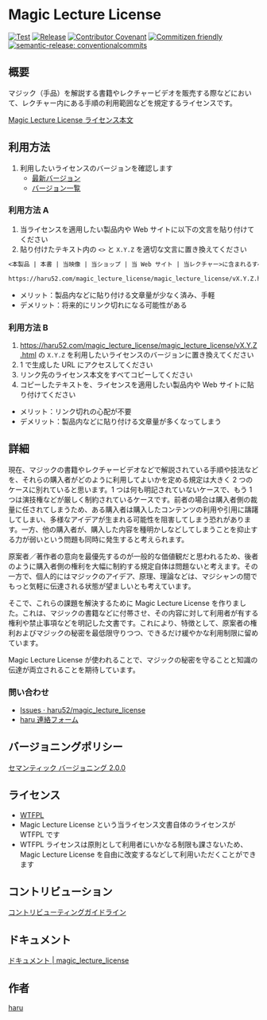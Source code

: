 # Magic Lecture License

[![Test](https://github.com/haru52/magic_lecture_license/actions/workflows/test.yml/badge.svg)](https://github.com/haru52/magic_lecture_license/actions/workflows/test.yml)
[![Release](https://github.com/haru52/magic_lecture_license/actions/workflows/release.yml/badge.svg)](https://github.com/haru52/magic_lecture_license/actions/workflows/release.yml)
[![Contributor Covenant](https://img.shields.io/badge/Contributor%20Covenant-2.0-4baaaa.svg)](https://haru52.github.io/magic_lecture_license/CODE_OF_CONDUCT.html)
[![Commitizen friendly](https://img.shields.io/badge/commitizen-friendly-brightgreen.svg)](https://commitizen.github.io/cz-cli/)
[![semantic-release: conventionalcommits](https://img.shields.io/badge/semantic--release-conventionalcommits-e10079?logo=semantic-release)](https://github.com/semantic-release/semantic-release)

## 概要

マジック（手品）を解説する書籍やレクチャービデオを販売する際などにおいて、レクチャー内にある手順の利用範囲などを規定するライセンスです。

[Magic Lecture License ライセンス本文](https://haru52.github.io/magic_lecture_license/magic_lecture_license)

## 利用方法

1. 利用したいライセンスのバージョンを確認します
   - [最新バージョン](https://github.com/haru52/magic_lecture_license/releases/latest)
   - [バージョン一覧](https://github.com/haru52/magic_lecture_license/releases)

### 利用方法 A

<!-- textlint-disable prh -->
1. 当ライセンスを適用したい製品内や Web サイトに以下の文言を貼り付けてください
2. 貼り付けたテキスト内の `<>` と `X.Y.Z` を適切な文言に置き換えてください
<!-- textlint-enable prh -->

```txt
<本製品 | 本書 | 当映像 | 当ショップ | 当 Web サイト | 当レクチャー>に含まれるすべてのコンテンツは以下の Magic Lecture License vX.Y.Z の下でのみ利用可能です。

https://haru52.com/magic_lecture_license/magic_lecture_license/vX.Y.Z.html
```

- メリット：製品内などに貼り付ける文章量が少なく済み、手軽
- デメリット：将来的にリンク切れになる可能性がある

### 利用方法 B

1. <https://haru52.com/magic_lecture_license/magic_lecture_license/vX.Y.Z.html> の `X.Y.Z` を利用したいライセンスのバージョンに置き換えてください
2. 1 で生成した URL にアクセスしてください
3. リンク先のライセンス本文をすべてコピーしてください
4. コピーしたテキストを、ライセンスを適用したい製品内や Web サイトに貼り付けてください

- メリット：リンク切れの心配が不要
- デメリット：製品内などに貼り付ける文章量が多くなってしまう

## 詳細

現在、マジックの書籍やレクチャービデオなどで解説されている手順や技法などを、それらの購入者がどのように利用してよいかを定める規定は大きく 2 つのケースに別れていると思います。1 つは何も明記されていないケースで、もう 1 つは演技権などが厳しく制約されているケースです。前者の場合は購入者側の裁量に任されてしまうため、ある購入者は購入したコンテンツの利用や引用に躊躇してしまい、多様なアイデアが生まれる可能性を阻害してしまう恐れがあります。一方、他の購入者が、購入した内容を種明かしなどしてしまうことを抑止する力が弱いという問題も同時に発生すると考えられます。

原案者／著作者の意向を最優先するのが一般的な価値観だと思われるため、後者のように購入者側の権利を大幅に制約する規定自体は問題ないと考えます。その一方で、個人的にはマジックのアイデア、原理、理論などは、マジシャンの間でもっと気軽に伝達される状態が望ましいとも考えています。

そこで、これらの課題を解決するために Magic Lecture License を作りました。これは、マジックの書籍などに付帯させ、その内容に対して利用者が有する権利や禁止事項などを明記した文書です。これにより、特徴として、原案者の権利およびマジックの秘密を最低限守りつつ、できるだけ緩やかな利用制限に留めています。

Magic Lecture License が使われることで、マジックの秘密を守ることと知識の伝達が両立されることを期待しています。

### 問い合わせ

- [Issues · haru52/magic_lecture_license](https://github.com/haru52/magic_lecture_license/issues)
- [haru 連絡フォーム](https://docs.google.com/forms/d/e/1FAIpQLSddUF5PDhRpYPZ8VGVZClTBQCo-SQb4QzszOZanmWjUnH_stw/viewform?usp=sf_link)

## バージョニングポリシー

[セマンティック バージョニング 2.0.0](https://semver.org/lang/ja/spec/v2.0.0.html)

## ライセンス

- [WTFPL](LICENSE)
- Magic Lecture License という当ライセンス文書自体のライセンスが WTFPL です
- WTFPL ライセンスは原則として利用者にいかなる制限も課さないため、Magic Lecture License を自由に改変するなどして利用いただくことができます

## コントリビューション

[コントリビューティングガイドライン](https://haru52.github.io/magic_lecture_license/CONTRIBUTING.html)

## ドキュメント

[ドキュメント | magic_lecture_license](https://haru52.github.io/magic_lecture_license/)

## 作者

[haru](https://haru52.com/)
